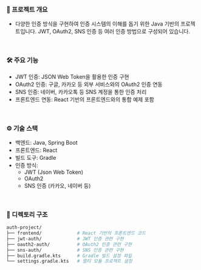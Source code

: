 ### 📁 프로젝트 개요
- 다양한 인증 방식을 구현하여 인증 시스템의 이해를 돕기 위한 Java 기반의 프로젝트입니다. JWT, OAuth2, SNS 인증 등 여러 인증 방법으로 구성되어 있습니다.
<br/>

### 🛠️ 주요 기능
- JWT 인증: JSON Web Token을 활용한 인증 구현
- OAuth2 인증: 구글, 카카오 등 외부 서비스와의 OAuth2 인증 연동
- SNS 인증: 네이버, 카카오톡 등 SNS 계정을 통한 인증 처리
- 프론트엔드 연동: React 기반의 프론트엔드와의 통합 예제 포함
<br/>

### ⚙️ 기술 스택
- 백엔드: Java, Spring Boot
- 프론트엔드: React
- 빌드 도구: Gradle
- 인증 방식:
  - JWT (Json Web Token)
  - OAuth2
  - SNS 인증 (카카오, 네이버 등)
<br/>

### 📂 디렉토리 구조
```bash
auth-project/
├── frontend/             # React 기반의 프론트엔드 코드
├── jwt-auth/             # JWT 인증 관련 구현
├── oauth2-auth/          # OAuth2 인증 관련 구현
├── sns-auth/             # SNS 인증 관련 구현
├── build.gradle.kts      # Gradle 빌드 설정 파일
└── settings.gradle.kts   # 멀티 모듈 프로젝트 설정

```
